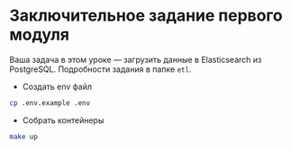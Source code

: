 # Заключительное задание первого модуля

Ваша задача в этом уроке — загрузить данные в Elasticsearch из PostgreSQL. Подробности задания в папке `etl`.


- Создать env файл
```bash
cp .env.example .env
```

- Собрать контейнеры
```bash
make up
```
